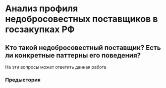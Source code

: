 # Анализ профиля недобросовестных поставщиков в госзакупках РФ
## Кто такой недобросовестный поставщик? Есть ли конкретные паттерны его поведения?  
На эти вопросы может ответить данная работа

### Предыстория

